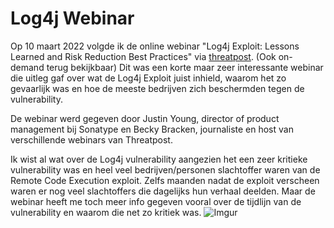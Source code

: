 # Log4j Webinar

Op 10 maart 2022 volgde ik de online webinar "Log4j Exploit: Lessons Learned and Risk Reduction Best Practices" via [threatpost](threatpost.com/webinars/lessons-learned-from-log4j-exploit/). (Ook on-demand terug bekijkbaar) 
Dit was een korte maar zeer interessante webinar die uitleg gaf over wat de Log4j Exploit juist inhield, waarom het zo gevaarlijk was en hoe de meeste bedrijven zich beschermden tegen de vulnerability. 

De webinar werd gegeven door Justin Young, director of product management bij Sonatype en Becky Bracken, journaliste en host van verschillende webinars van Threatpost.

Ik wist al wat over de Log4j vulnerability aangezien het een zeer kritieke vulnerability was en heel veel bedrijven/personen slachtoffer waren van de Remote Code Execution exploit. Zelfs maanden nadat de exploit verscheen waren er nog veel slachtoffers die dagelijks hun verhaal deelden. Maar de webinar heeft me toch meer info gegeven vooral over de tijdlijn van de vulnerability en waarom die net zo kritiek was.
![Imgur](https://i.imgur.com/tgv3JWi.png)






